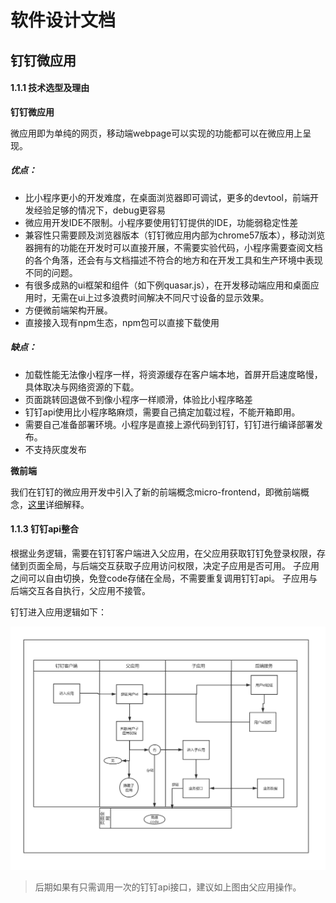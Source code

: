 <!--
 * @Author: your name
 * @Date: 2019-12-16 10:30:23
 * @LastEditTime : 2019-12-24 13:34:48
 * @LastEditors  : Please set LastEditors
 * @Description: In User Settings Edit
 * @FilePath: \tiger-prawn-adfw\design.md
 -->
# 软件设计文档 


## 钉钉微应用


#### 1.1.1 技术选型及理由


**钉钉微应用**

   微应用即为单纯的网页，移动端webpage可以实现的功能都可以在微应用上呈现。
   ##### 优点：
   * 比小程序更小的开发难度，在桌面浏览器即可调试，更多的devtool，前端开发经验足够的情况下，debug更容易
   * 微应用开发IDE不限制。小程序要使用钉钉提供的IDE，功能弱稳定性差
   * 兼容性只需要顾及浏览器版本（钉钉微应用内部为chrome57版本），移动浏览器拥有的功能在开发时可以直接开展，不需要实验代码，小程序需要查阅文档的各个角落，还会有与文档描述不符合的地方和在开发工具和生产环境中表现不同的问题。
   * 有很多成熟的ui框架和组件（如下例quasar.js），在开发移动端应用和桌面应用时，无需在ui上过多浪费时间解决不同尺寸设备的显示效果。
   * 方便微前端架构开展。
   * 直接接入现有npm生态，npm包可以直接下载使用
   ##### 缺点：
   * 加载性能无法像小程序一样，将资源缓存在客户端本地，首屏开启速度略慢，具体取决与网络资源的下载。
   * 页面跳转回退做不到像小程序一样顺滑，体验比小程序略差
   * 钉钉api使用比小程序略麻烦，需要自己搞定加载过程，不能开箱即用。
   * 需要自己准备部署环境。小程序是直接上源代码到钉钉，钉钉进行编译部署发布。
   * 不支持灰度发布


**微前端**

我们在钉钉的微应用开发中引入了新的前端概念micro-frontend，即微前端概念，[这里](./microfronted.md)详细解释。

#### 1.1.3 钉钉api整合

   根据业务逻辑，需要在钉钉客户端进入父应用，在父应用获取钉钉免登录权限，存储到页面全局，与后端交互获取子应用访问权限，决定子应用是否可用。
   子应用之间可以自由切换，免登code存储在全局，不需要重复调用钉钉api。
   子应用与后端交互各自执行，父应用不接管。
   
   钉钉进入应用逻辑如下：

   ![钉钉进入应用](./5df6eedde4b06c8b0bad6914.png)

   > 后期如果有只需调用一次的钉钉api接口，建议如上图由父应用操作。

